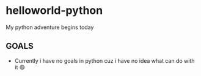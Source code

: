 # helloworld-python
My python adventure begins today

## GOALS

- Currently i have no goals in python cuz i have no idea what can do with it 😄
